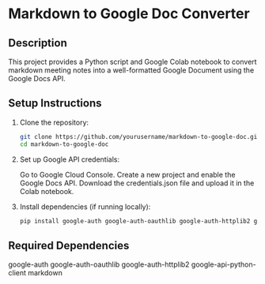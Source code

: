 # Markdown to Google Doc Converter

## Description
This project provides a Python script and Google Colab notebook to convert markdown meeting notes into a well-formatted Google Document using the Google Docs API.

## Setup Instructions

1. Clone the repository:
   ```bash
   git clone https://github.com/yourusername/markdown-to-google-doc.git
   cd markdown-to-google-doc
2. Set up Google API credentials:

   Go to Google Cloud Console.
   Create a new project and enable the Google Docs API.
   Download the credentials.json file and upload it in the Colab notebook.
3. Install dependencies (if running locally):
   ```bash
   pip install google-auth google-auth-oauthlib google-auth-httplib2 google-api-python-client markdown

## Required Dependencies

   google-auth
   google-auth-oauthlib
   google-auth-httplib2
   google-api-python-client
   markdown
